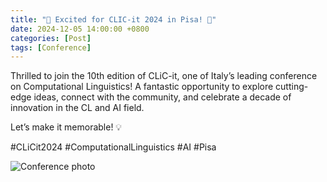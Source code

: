 ```yaml
---
title: "🌟 Excited for CLIC-it 2024 in Pisa! 🌟"
date: 2024-12-05 14:00:00 +0800
categories: [Post]
tags: [Conference]
---
```



Thrilled to join the 10th edition of CLiC-it, one of Italy’s leading conference on Computational Linguistics! A fantastic opportunity to explore cutting-edge ideas, connect with the community, and celebrate a decade of innovation in the CL and AI field.

Let’s make it memorable! 💡

#CLiCit2024 #ComputationalLinguistics #AI #Pisa 

![Conference photo](https://media.licdn.com/dms/image/v2/D4E22AQGzdiM8rsdSkw/feedshare-shrink_1280/B4EZOgt33oHEAk-/0/1733568206607?e=1736380800&v=beta&t=YPrhOfk8fYdTPX2ZClCjQMkwE9mxvygN6cohfVG_5hA)